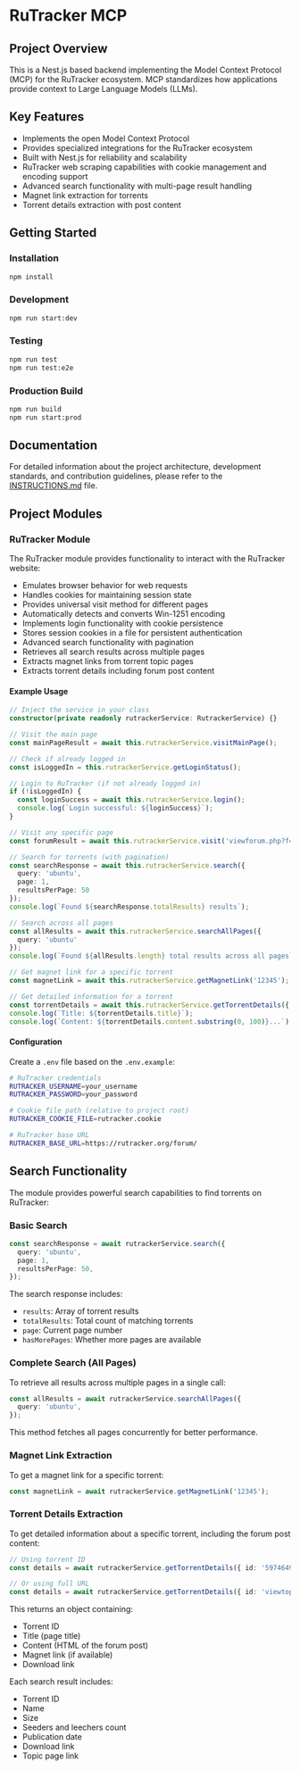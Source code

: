 # RuTracker MCP

## Project Overview

This is a Nest.js based backend implementing the Model Context Protocol (MCP) for the RuTracker ecosystem. MCP standardizes how applications provide context to Large Language Models (LLMs).

## Key Features

- Implements the open Model Context Protocol
- Provides specialized integrations for the RuTracker ecosystem
- Built with Nest.js for reliability and scalability
- RuTracker web scraping capabilities with cookie management and encoding support
- Advanced search functionality with multi-page result handling
- Magnet link extraction for torrents
- Torrent details extraction with post content

## Getting Started

### Installation

```bash
npm install
```

### Development

```bash
npm run start:dev
```

### Testing

```bash
npm run test
npm run test:e2e
```

### Production Build

```bash
npm run build
npm run start:prod
```

## Documentation

For detailed information about the project architecture, development standards, and contribution guidelines, please refer to the [INSTRUCTIONS.md](./INSTRUCTIONS.md) file.

## Project Modules

### RuTracker Module

The RuTracker module provides functionality to interact with the RuTracker website:

- Emulates browser behavior for web requests
- Handles cookies for maintaining session state
- Provides universal visit method for different pages
- Automatically detects and converts Win-1251 encoding
- Implements login functionality with cookie persistence
- Stores session cookies in a file for persistent authentication
- Advanced search functionality with pagination
- Retrieves all search results across multiple pages
- Extracts magnet links from torrent topic pages
- Extracts torrent details including forum post content

#### Example Usage

```typescript
// Inject the service in your class
constructor(private readonly rutrackerService: RutrackerService) {}

// Visit the main page
const mainPageResult = await this.rutrackerService.visitMainPage();

// Check if already logged in
const isLoggedIn = this.rutrackerService.getLoginStatus();

// Login to RuTracker (if not already logged in)
if (!isLoggedIn) {
  const loginSuccess = await this.rutrackerService.login();
  console.log(`Login successful: ${loginSuccess}`);
}

// Visit any specific page
const forumResult = await this.rutrackerService.visit('viewforum.php?f=1538');

// Search for torrents (with pagination)
const searchResponse = await this.rutrackerService.search({
  query: 'ubuntu',
  page: 1,
  resultsPerPage: 50
});
console.log(`Found ${searchResponse.totalResults} results`);

// Search across all pages
const allResults = await this.rutrackerService.searchAllPages({
  query: 'ubuntu'
});
console.log(`Found ${allResults.length} total results across all pages`);

// Get magnet link for a specific torrent
const magnetLink = await this.rutrackerService.getMagnetLink('12345');

// Get detailed information for a torrent
const torrentDetails = await this.rutrackerService.getTorrentDetails({ id: '5974649' });
console.log(`Title: ${torrentDetails.title}`);
console.log(`Content: ${torrentDetails.content.substring(0, 100)}...`);
```

#### Configuration

Create a `.env` file based on the `.env.example`:

```bash
# RuTracker credentials
RUTRACKER_USERNAME=your_username
RUTRACKER_PASSWORD=your_password

# Cookie file path (relative to project root)
RUTRACKER_COOKIE_FILE=rutracker.cookie

# RuTracker base URL
RUTRACKER_BASE_URL=https://rutracker.org/forum/
```

## Search Functionality

The module provides powerful search capabilities to find torrents on RuTracker:

### Basic Search

```typescript
const searchResponse = await rutrackerService.search({
  query: 'ubuntu',
  page: 1,
  resultsPerPage: 50,
});
```

The search response includes:

- `results`: Array of torrent results
- `totalResults`: Total count of matching torrents
- `page`: Current page number
- `hasMorePages`: Whether more pages are available

### Complete Search (All Pages)

To retrieve all results across multiple pages in a single call:

```typescript
const allResults = await rutrackerService.searchAllPages({
  query: 'ubuntu',
});
```

This method fetches all pages concurrently for better performance.

### Magnet Link Extraction

To get a magnet link for a specific torrent:

```typescript
const magnetLink = await rutrackerService.getMagnetLink('12345');
```

### Torrent Details Extraction

To get detailed information about a specific torrent, including the forum post content:

```typescript
// Using torrent ID
const details = await rutrackerService.getTorrentDetails({ id: '5974649' });

// Or using full URL
const details = await rutrackerService.getTorrentDetails({ id: 'viewtopic.php?t=5974649' });
```

This returns an object containing:

- Torrent ID
- Title (page title)
- Content (HTML of the forum post)
- Magnet link (if available)
- Download link

Each search result includes:

- Torrent ID
- Name
- Size
- Seeders and leechers count
- Publication date
- Download link
- Topic page link
